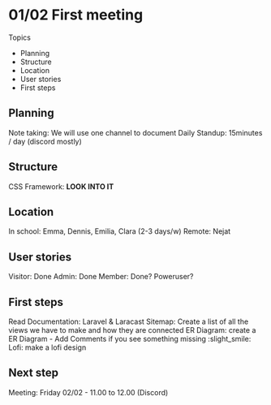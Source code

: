 # 01/02 First meeting
Topics 
- Planning
- Structure
- Location
- User stories
- First steps

## Planning 
Note taking: We will use one channel to document
Daily Standup: 15minutes / day (discord mostly)

## Structure
CSS Framework: **LOOK INTO IT**

## Location 
In school: Emma, Dennis, Emilia, Clara (2-3 days/w)
Remote: Nejat

## User stories
Visitor: Done
Admin: Done
Member: Done? Poweruser?

## First steps
Read Documentation: Laravel & Laracast
Sitemap: Create a list of all the views we have to make and how they are connected
ER Diagram: create a ER Diagram - Add Comments if you see something missing :slight_smile:
Lofi: make a lofi design

## Next step
Meeting: Friday 02/02 - 11.00 to 12.00 (Discord)